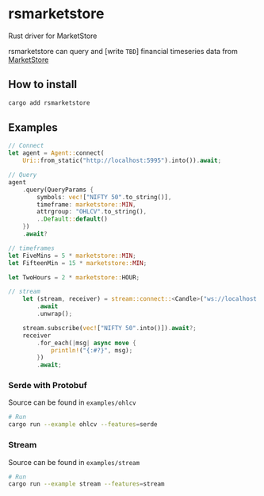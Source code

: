 # rsmarketstore
Rust driver for MarketStore

rsmarketstore can query and [write `TBD`] financial timeseries data from [MarketStore](https://github.com/alpacahq/marketstore)

## How to install

```bash
cargo add rsmarketstore
```

## Examples

```rust
// Connect
let agent = Agent::connect(
    Uri::from_static("http://localhost:5995").into()).await;

// Query
agent
    .query(QueryParams {
        symbols: vec!["NIFTY 50".to_string()],
        timeframe: marketstore::MIN,
        attrgroup: "OHLCV".to_string(),
        ..Default::default()
    })
    .await?

// timeframes
let FiveMins = 5 * marketstore::MIN;
let FifteenMin = 15 * marketstore::MIN;

let TwoHours = 2 * marketstore::HOUR;

// stream
    let (stream, receiver) = stream::connect::<Candle>("ws://localhost:5993/ws")
        .await
        .unwrap();

    stream.subscribe(vec!["NIFTY 50".into()]).await?;
    receiver
        .for_each(|msg| async move {
            println!("{:#?}", msg);
        })
        .await;
```

### Serde with Protobuf

Source can be found in `examples/ohlcv`

```bash
# Run
cargo run --example ohlcv --features=serde
```

### Stream

Source can be found in `examples/stream`

```bash
# Run
cargo run --example stream --features=stream
```
